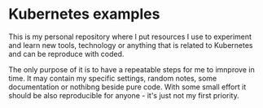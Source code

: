 # Kubernetes examples

This is my personal repository where I put resources I use to experiment and learn new tools, technology or anything that is related to Kubernetes and can be reproduce with coded.

The only purpose of it is to have a repeatable steps for me to imnprove in time. It may contain my specific settings, random notes, some documentation or nothibng beside pure code. With some small effort it should be also reproducible for anyone - it's just not my first priority.

